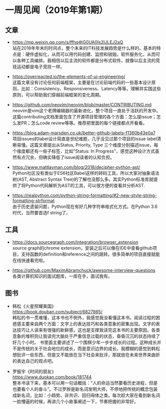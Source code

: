 # 一周见闻（2019年第1期）

## 文章
- https://mp.weixin.qq.com/s/ffhq4tG0UA0Is2IJLEJ2aQ  
站在2018年年末的时间点，整个未来的IT科技发展趋势是什么样的。基本的特点是：硬件虚拟化，从而可以用代码创建、监控和销毁。软件服务化，从而可以各种工具编排。我相信以后主流的软件都是分布式软件，就像以后主流的竞技运动都是电子竞技一样。

- https://overreacted.io/the-elements-of-ui-engineering/  
这篇文章没有讨论任何前端框架，主要是在讨论前端代码的一些基本设计原则，比如：Consistency、Responsiveness、Latency等等。理解并实践这些原则，可以帮助我们穿越前端框架的变化周期。

- https://github.com/neovim/neovim/blob/master/CONTRIBUTING.md  
neovim是vim这个老牌编辑器的最新进化，整个项目一直处于活跃的开发中。这篇contributing文档里面包含了开源项目管理的各个方面：怎么提issue；怎么发PR；怎么code review等等。推荐把里面的每个链接都点开看看。

- https://blog.adam-marsden.co.uk/better-github-labels-f1360b43e0a7  
项目issues的label设计简直是世纪难题，几乎没见过那个项目的issue label清晰易懂。这篇文章提出从Status, Priority, Type 三个维度分别描述issue，每个维度都还有一些子标签，比如"Status: In Progress"，感觉这种设计方式虽然有点冗余，但确实降低了issue阅读者的认知负担。

- https://www.mattlayman.com/blog/2018/decipher-python-ast/  
Python社区没有类似于ES6社区Babel这样的转码工具，所以大家对抽象语法树(AST, Abstract Syntax Tree)的了解也没那么多。其实Python标准库就提供了将Python代码解析为AST的工具，可以很方便的查看并分析AST.

- https://realpython.com/python-string-formatting/#2-new-style-string-formatting-strformat  
由于历史遗留问题，Python现在有好几种字符串格式化方式。在Python 3.6时代，当然要首选f string了。

## 工具
- https://docs.sourcegraph.com/integration/browser_extension  
source graph的chrome extension，安装之后可以像在IDE中查看github项目，支持函数的definition和reference之间的跳转。很多简单的项目直接就能在线快速看完啦。

- https://github.com/MaximAbramchuck/awesome-interview-questions  
各类计算机知识的面试题库，一库在手，面试我有。


## 图书
- 韩松《火星照耀美国》  
https://book.douban.com/subject/6827865/  
韩松的书一贯难懂，这本书也不例外，我感觉我没看懂这本书。阅读过程的困惑感主要来自两个方面：文字上的表达技巧和各类意象的密集出现。文字的表达技巧让人读来有很强的新鲜感，这也是支撑我读完这本书的主要原因。各类意象的堆积则让我读完大脑处于严重信息过载的状态，昏昏沉沉的状态持续了好几个小时。
书里面主要讲述了一个围棋少年一步步成长的过程。这种成长并不是传统的关于社会地位的成长，而是意识边界的成长。我模糊的感觉到韩松想批评一些东西，但是又不能放在当下社会来批评，那就放在未来世界来曲折的表达自己的观点吧。


- 罗振宇《时间的朋友》  
https://www.duokan.com/book/181744  
整本书读下来，基本可以用一句话概括：“人的命运当然要看历史进程，但是也要看个人的奋斗”。不过罗胖是新名词发明大师，不停地把传统的概念包装成新名词，比如：小趋势、非共识、回归母体之类。每次趁大家在看到新名词一脸懵逼的时候，再讲几个小故事阐述一下，节奏把握的非常好。


